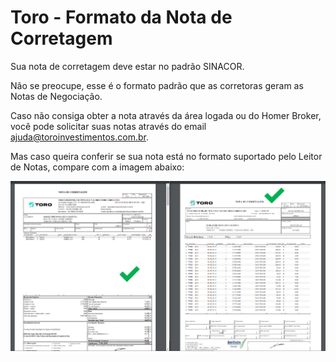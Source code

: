 # Toro - Formato da Nota de Corretagem

Sua nota de corretagem deve estar no padrão SINACOR.

Não se preocupe, esse é o formato padrão que as corretoras geram as Notas de Negociação.

Caso não consiga obter a nota através da área logada ou do Homer Broker, você pode solicitar suas notas através do email ajuda@toroinvestimentos.com.br.

Mas caso queira conferir se sua nota está no formato suportado pelo Leitor de Notas, compare com a imagem abaixo:

![](../.gitbook/assets/a1ec64b7d5dfe9055339a239c478b138.png)
